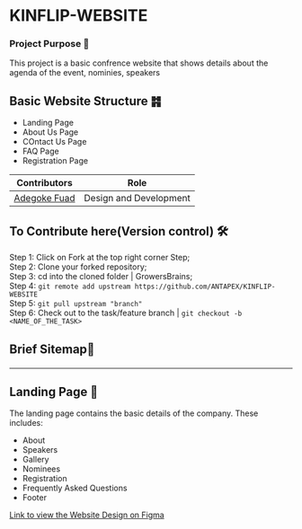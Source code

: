 # KINFLIP-WEBSITE

### Project Purpose 📍
This project is a basic confrence website that shows details about the agenda of the event, nominies, speakers 

## Basic Website Structure ䷦
* Landing Page
* About Us Page
* COntact Us Page
* FAQ Page
* Registration Page

| **Contributors** | **Role** |
| ----------- | ----------- |
| [Adegoke Fuad](https://github.com/ALIPHATICHYD) | Design and Development |


## To Contribute here(Version control) 🛠️
 Step 1: Click on Fork at the top right corner Step; </br>
 Step 2: Clone your forked repository; </br>
 Step 3: cd into the cloned folder | GrowersBrains; </br>
 Step 4: ```git remote add upstream https://github.com/ANTAPEX/KINFLIP-WEBSITE```  </br>
 Step 5: ```git pull upstream "branch"```  </br>
 Step 6: Check out to the task/feature branch | ```git checkout -b <NAME_OF_THE_TASK>```



## Brief Sitemap💬 <hr>

## Landing Page 🛬
The landing page contains the basic details of the company. These includes:
* About
* Speakers
* Gallery
* Nominees
* Registration
* Frequently Asked Questions
* Footer



[Link to view the Website Design on Figma](https://www.figma.com/file/GWLd3JUZDQxVUd0kKwfnLS/KINFLIP?node-id=0%3A1&t=0n74HqBOyuMgTDqE-0)
